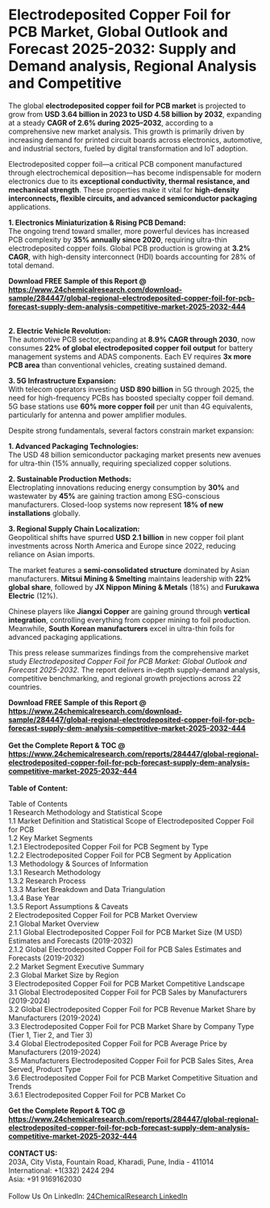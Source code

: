 <h1>Electrodeposited Copper Foil for PCB Market, Global Outlook and Forecast 2025-2032: Supply and Demand analysis, Regional Analysis and Competitive</h1><p>The global <strong>electrodeposited copper foil for PCB market</strong> is projected to grow from <strong>USD 3.64 billion in 2023 to USD 4.58 billion by 2032</strong>, expanding at a steady <strong>CAGR of 2.6% during 2025–2032</strong>, according to a comprehensive new market analysis. This growth is primarily driven by increasing demand for printed circuit boards across electronics, automotive, and industrial sectors, fueled by digital transformation and IoT adoption.</p><p>Electrodeposited copper foil—a critical PCB component manufactured through electrochemical deposition—has become indispensable for modern electronics due to its <strong>exceptional conductivity, thermal resistance, and mechanical strength</strong>. These properties make it vital for <strong>high-density interconnects, flexible circuits, and advanced semiconductor packaging</strong> applications.</p><p><strong>1. Electronics Miniaturization &amp; Rising PCB Demand:</strong><br>
The ongoing trend toward smaller, more powerful devices has increased PCB complexity by <strong>35% annually since 2020</strong>, requiring ultra-thin electrodeposited copper foils. Global PCB production is growing at <strong>3.2% CAGR</strong>, with high-density interconnect (HDI) boards accounting for 28% of total demand.</p><div><b>Download FREE Sample of this Report @ 
            <a href="https://www.24chemicalresearch.com/download-sample/284447/global-regional-electrodeposited-copper-foil-for-pcb-forecast-supply-dem-analysis-competitive-market-2025-2032-444">
            https://www.24chemicalresearch.com/download-sample/284447/global-regional-electrodeposited-copper-foil-for-pcb-forecast-supply-dem-analysis-competitive-market-2025-2032-444</a></b></div><br><p><strong>2. Electric Vehicle Revolution:</strong><br>
The automotive PCB sector, expanding at <strong>8.9% CAGR through 2030</strong>, now consumes <strong>22% of global electrodeposited copper foil output</strong> for battery management systems and ADAS components. Each EV requires <strong>3x more PCB area</strong> than conventional vehicles, creating sustained demand.</p><p><strong>3. 5G Infrastructure Expansion:</strong><br>
With telecom operators investing <strong>USD 890 billion</strong> in 5G through 2025, the need for high-frequency PCBs has boosted specialty copper foil demand. 5G base stations use <strong>60% more copper foil</strong> per unit than 4G equivalents, particularly for antenna and power amplifier modules.</p><p>Despite strong fundamentals, several factors constrain market expansion:</p><p><strong>1. Advanced Packaging Technologies:</strong><br>
The USD 48 billion semiconductor packaging market presents new avenues for ultra-thin (15% annually, requiring specialized copper solutions.</p><p><strong>2. Sustainable Production Methods:</strong><br>
Electroplating innovations reducing energy consumption by <strong>30%</strong> and wastewater by <strong>45%</strong> are gaining traction among ESG-conscious manufacturers. Closed-loop systems now represent <strong>18% of new installations</strong> globally.</p><p><strong>3. Regional Supply Chain Localization:</strong><br>
Geopolitical shifts have spurred <strong>USD 2.1 billion</strong> in new copper foil plant investments across North America and Europe since 2022, reducing reliance on Asian imports.</p><p>The market features a <strong>semi-consolidated structure</strong> dominated by Asian manufacturers. <strong>Mitsui Mining &amp; Smelting</strong> maintains leadership with <strong>22% global share</strong>, followed by <strong>JX Nippon Mining &amp; Metals</strong> (18%) and <strong>Furukawa Electric</strong> (12%).</p><p>Chinese players like <strong>Jiangxi Copper</strong> are gaining ground through <strong>vertical integration</strong>, controlling everything from copper mining to foil production. Meanwhile, <strong>South Korean manufacturers</strong> excel in ultra-thin foils for advanced packaging applications.</p><p>This press release summarizes findings from the comprehensive market study <em>Electrodeposited Copper Foil for PCB Market: Global Outlook and Forecast 2025-2032</em>. The report delivers in-depth supply-demand analysis, competitive benchmarking, and regional growth projections across 22 countries.</p><div><b>Download FREE Sample of this Report @ 
            <a href="https://www.24chemicalresearch.com/download-sample/284447/global-regional-electrodeposited-copper-foil-for-pcb-forecast-supply-dem-analysis-competitive-market-2025-2032-444">
            https://www.24chemicalresearch.com/download-sample/284447/global-regional-electrodeposited-copper-foil-for-pcb-forecast-supply-dem-analysis-competitive-market-2025-2032-444</a></b></div><br><div><b>Get the Complete Report & TOC @ 
            <a href="https://www.24chemicalresearch.com/reports/284447/global-regional-electrodeposited-copper-foil-for-pcb-forecast-supply-dem-analysis-competitive-market-2025-2032-444">
            https://www.24chemicalresearch.com/reports/284447/global-regional-electrodeposited-copper-foil-for-pcb-forecast-supply-dem-analysis-competitive-market-2025-2032-444</a></b></div><br>
            <b>Table of Content:</b><p>Table of Contents<br />
1 Research Methodology and Statistical Scope<br />
1.1 Market Definition and Statistical Scope of Electrodeposited Copper Foil for PCB<br />
1.2 Key Market Segments<br />
1.2.1 Electrodeposited Copper Foil for PCB Segment by Type<br />
1.2.2 Electrodeposited Copper Foil for PCB Segment by Application<br />
1.3 Methodology & Sources of Information<br />
1.3.1 Research Methodology<br />
1.3.2 Research Process<br />
1.3.3 Market Breakdown and Data Triangulation<br />
1.3.4 Base Year<br />
1.3.5 Report Assumptions & Caveats<br />
2 Electrodeposited Copper Foil for PCB Market Overview<br />
2.1 Global Market Overview<br />
2.1.1 Global Electrodeposited Copper Foil for PCB Market Size (M USD) Estimates and Forecasts (2019-2032)<br />
2.1.2 Global Electrodeposited Copper Foil for PCB Sales Estimates and Forecasts (2019-2032)<br />
2.2 Market Segment Executive Summary<br />
2.3 Global Market Size by Region<br />
3 Electrodeposited Copper Foil for PCB Market Competitive Landscape<br />
3.1 Global Electrodeposited Copper Foil for PCB Sales by Manufacturers (2019-2024)<br />
3.2 Global Electrodeposited Copper Foil for PCB Revenue Market Share by Manufacturers (2019-2024)<br />
3.3 Electrodeposited Copper Foil for PCB Market Share by Company Type (Tier 1, Tier 2, and Tier 3)<br />
3.4 Global Electrodeposited Copper Foil for PCB Average Price by Manufacturers (2019-2024)<br />
3.5 Manufacturers Electrodeposited Copper Foil for PCB Sales Sites, Area Served, Product Type<br />
3.6 Electrodeposited Copper Foil for PCB Market Competitive Situation and Trends<br />
3.6.1 Electrodeposited Copper Foil for PCB Market Co</p><div><b>Get the Complete Report & TOC @ 
            <a href="https://www.24chemicalresearch.com/reports/284447/global-regional-electrodeposited-copper-foil-for-pcb-forecast-supply-dem-analysis-competitive-market-2025-2032-444">
            https://www.24chemicalresearch.com/reports/284447/global-regional-electrodeposited-copper-foil-for-pcb-forecast-supply-dem-analysis-competitive-market-2025-2032-444</a></b></div><br><b>CONTACT US:</b><br>
            203A, City Vista, Fountain Road, Kharadi, Pune, India - 411014<br>
            International: +1(332) 2424 294<br>
            Asia: +91 9169162030 <br><br>
            Follow Us On LinkedIn: <a href="https://www.linkedin.com/company/24chemicalresearch/">24ChemicalResearch LinkedIn</a>